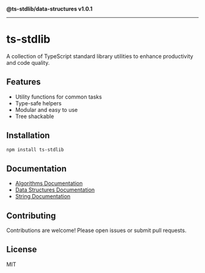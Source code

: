 **@ts-stdlib/data-structures v1.0.1**

***

# ts-stdlib

A collection of TypeScript standard library utilities to enhance productivity and code quality.

## Features

- Utility functions for common tasks
- Type-safe helpers
- Modular and easy to use
- Tree shackable

## Installation

```bash
npm install ts-stdlib
```

## Documentation
- [Algorithms Documentation](https://github.com/gabaudette/ts-stdlib/blob/main/packages/algorithms/docs/README.md)
- [Data Structures Documentation](https://github.com/gabaudette/ts-stdlib/blob/main/packages/data-structures/docs/README.md)
- [String Documentation](https://github.com/gabaudette/ts-stdlib/blob/main/packages/string/docs/README.md)

## Contributing

Contributions are welcome! Please open issues or submit pull requests.

## License

MIT
